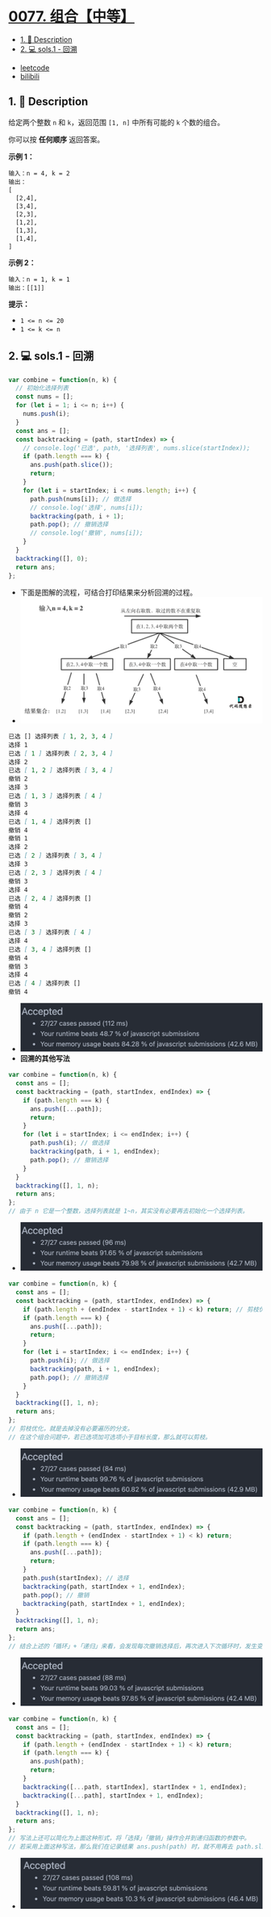 # [0077. 组合【中等】](https://github.com/Tdahuyou/leetcode/tree/main/0077.%20%E7%BB%84%E5%90%88%E3%80%90%E4%B8%AD%E7%AD%89%E3%80%91)

<!-- region:toc -->
- [1. 📝 Description](#1--description-20)
- [2. 💻 sols.1 - 回溯](#2--sols1---回溯-1)
<!-- endregion:toc -->
- [leetcode](https://leetcode.cn/problems/combinations/)
- [bilibili](https://www.bilibili.com/video/BV1DivNejEb1/)

## 1. 📝 Description

给定两个整数 `n` 和 `k`，返回范围 `[1, n]` 中所有可能的 `k` 个数的组合。

你可以按 **任何顺序** 返回答案。

**示例 1：**
```
输入：n = 4, k = 2
输出：
[
  [2,4],
  [3,4],
  [2,3],
  [1,2],
  [1,3],
  [1,4],
]
```
**示例 2：**
```
输入：n = 1, k = 1
输出：[[1]]
```
**提示：**

- `1 <= n <= 20`
- `1 <= k <= n`

## 2. 💻 sols.1 - 回溯

```javascript
var combine = function(n, k) {
  // 初始化选择列表
  const nums = [];
  for (let i = 1; i <= n; i++) {
    nums.push(i);
  }
  const ans = [];
  const backtracking = (path, startIndex) => {
    // console.log('已选', path, '选择列表', nums.slice(startIndex));
    if (path.length === k) {
      ans.push(path.slice());
      return;
    }
    for (let i = startIndex; i < nums.length; i++) {
      path.push(nums[i]); // 做选择
      // console.log('选择', nums[i]);
      backtracking(path, i + 1);
      path.pop(); // 撤销选择
      // console.log('撤销', nums[i]);
    }
  }
  backtracking([], 0);
  return ans;
};
```

- 下面是图解的流程，可结合打印结果来分析回溯的过程。
- ![](assets/2024-11-03-21-50-32.png)

```md
已选 [] 选择列表 [ 1, 2, 3, 4 ]
选择 1
已选 [ 1 ] 选择列表 [ 2, 3, 4 ]
选择 2
已选 [ 1, 2 ] 选择列表 [ 3, 4 ]
撤销 2
选择 3
已选 [ 1, 3 ] 选择列表 [ 4 ]
撤销 3
选择 4
已选 [ 1, 4 ] 选择列表 []
撤销 4
撤销 1
选择 2
已选 [ 2 ] 选择列表 [ 3, 4 ]
选择 3
已选 [ 2, 3 ] 选择列表 [ 4 ]
撤销 3
选择 4
已选 [ 2, 4 ] 选择列表 []
撤销 4
撤销 2
选择 3
已选 [ 3 ] 选择列表 [ 4 ]
选择 4
已选 [ 3, 4 ] 选择列表 []
撤销 4
撤销 3
选择 4
已选 [ 4 ] 选择列表 []
撤销 4
```

- ![](assets/2024-11-03-21-51-22.png)
- **回溯的其他写法**

```javascript
var combine = function(n, k) {
  const ans = [];
  const backtracking = (path, startIndex, endIndex) => {
    if (path.length === k) {
      ans.push([...path]);
      return;
    }
    for (let i = startIndex; i <= endIndex; i++) {
      path.push(i); // 做选择
      backtracking(path, i + 1, endIndex);
      path.pop(); // 撤销选择
    }
  }
  backtracking([], 1, n);
  return ans;
};
// 由于 n 它是一个整数，选择列表就是 1~n，其实没有必要再去初始化一个选择列表。
```

- ![](assets/2024-11-03-21-52-02.png)

```javascript
var combine = function(n, k) {
  const ans = [];
  const backtracking = (path, startIndex, endIndex) => {
    if (path.length + (endIndex - startIndex + 1) < k) return; // 剪枝优化
    if (path.length === k) {
      ans.push([...path]);
      return;
    }
    for (let i = startIndex; i <= endIndex; i++) {
      path.push(i); // 做选择
      backtracking(path, i + 1, endIndex);
      path.pop(); // 撤销选择
    }
  }
  backtracking([], 1, n);
  return ans;
};
// 剪枝优化，就是去掉没有必要遍历的分支。
// 在这个组合问题中，若已选项加可选项小于目标长度，那么就可以剪枝。
```

- ![](assets/2024-11-03-21-52-25.png)

```javascript
var combine = function(n, k) {
  const ans = [];
  const backtracking = (path, startIndex, endIndex) => {
    if (path.length + (endIndex - startIndex + 1) < k) return;
    if (path.length === k) {
      ans.push([...path]);
      return;
    }
    path.push(startIndex); // 选择
    backtracking(path, startIndex + 1, endIndex);
    path.pop(); // 撤销
    backtracking(path, startIndex + 1, endIndex);
  }
  backtracking([], 1, n);
  return ans;
};
// 结合上述的「循环」+「递归」来看，会发现每次撤销选择后，再次进入下次循环时，发生变化的仅有 startIndex，直接在撤销时，再次调用 backtracking 也同样能实现循环的效果。
```

- ![](assets/2024-11-03-21-52-34.png)

```javascript
var combine = function(n, k) {
  const ans = [];
  const backtracking = (path, startIndex, endIndex) => {
    if (path.length + (endIndex - startIndex + 1) < k) return;
    if (path.length === k) {
      ans.push(path);
      return;
    }
    backtracking([...path, startIndex], startIndex + 1, endIndex);
    backtracking([...path], startIndex + 1, endIndex);
  }
  backtracking([], 1, n);
  return ans;
};
// 写法上还可以简化为上面这种形式，将「选择」「撤销」操作合并到递归函数的参数中。
// 若采用上面这种写法，那么我们在记录结果 ans.push(path) 时，就不用再去 path.slice() 拷贝 path 了，因为每次传入的 path 都是一个全新的 path，和之前的 path 没有关系。
```

- ![](assets/2024-11-03-21-52-43.png)








